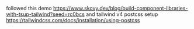 followed this demo https://www.skovy.dev/blog/build-component-libraries-with-tsup-tailwind?seed=rc0bcs
and tailwind v4 postcss setup https://tailwindcss.com/docs/installation/using-postcss
